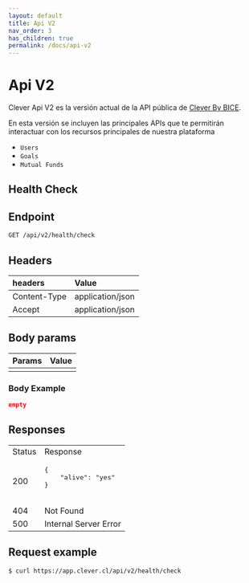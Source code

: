 ```yaml
---
layout: default
title: Api V2
nav_order: 3
has_children: true
permalink: /docs/api-v2
---
```


# Api V2

Clever Api V2 es la versión actual de la API pública de [Clever By BICE](https://clever.cl).

En esta versión se incluyen las principales APIs que te permitirán interactuar con los recursos principales de nuestra plataforma

- `Users`
- `Goals`
- `Mutual Funds`

## Health Check

## Endpoint

```bash
GET /api/v2/health/check
```

## Headers

| headers       | Value             |
|:--------------|:------------------|
| Content-Type  | application/json  |
| Accept        | application/json  |

## Body params

| Params        | Value             |
|:--------------|:------------------|
|               |                   |

### Body Example

```json
empty
```

## Responses

<table>
   <tr>
      <td> Status </td>
      <td> Response </td>
   </tr>
   <tr>
      <td> 200 </td>
      <td>
         <pre>
{
    "alive": "yes"
}
         </pre>
      </td>
   </tr>
   <tr>
      <td> 404 </td>
      <td>
        Not Found
      </td>
   </tr>
   <tr>
      <td> 500 </td>
      <td>
         Internal Server Error
      </td>
   </tr>
</table>

## Request example

```bash
$ curl https://app.clever.cl/api/v2/health/check
```
